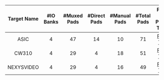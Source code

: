 <!--
DO NOT EDIT THIS FILE DIRECTLY.
It has been generated with the following command:
util/topgen.py -t hw/top_earlgrey/data/top_earlgrey.hjson -o hw/top_earlgrey/

-->

|  Target Name  |  #IO Banks  |  #Muxed Pads  |  #Direct Pads  |  #Manual Pads  |  #Total Pads  |                                  Pinout / Pinmux Tables                                  |
|:-------------:|:-----------:|:-------------:|:--------------:|:--------------:|:-------------:|:----------------------------------------------------------------------------------------:|
|     ASIC      |      4      |      47       |       14       |       10       |      71       |    [Pinout Table](../../../top_earlgrey/ip/pinmux/doc/autogen/pinout_asic/index.html)    |
|     CW310     |      4      |      29       |       4        |       18       |      51       |   [Pinout Table](../../../top_earlgrey/ip/pinmux/doc/autogen/pinout_cw310/index.html)    |
|  NEXYSVIDEO   |      4      |      29       |       4        |       16       |      49       | [Pinout Table](../../../top_earlgrey/ip/pinmux/doc/autogen/pinout_nexysvideo/index.html) |